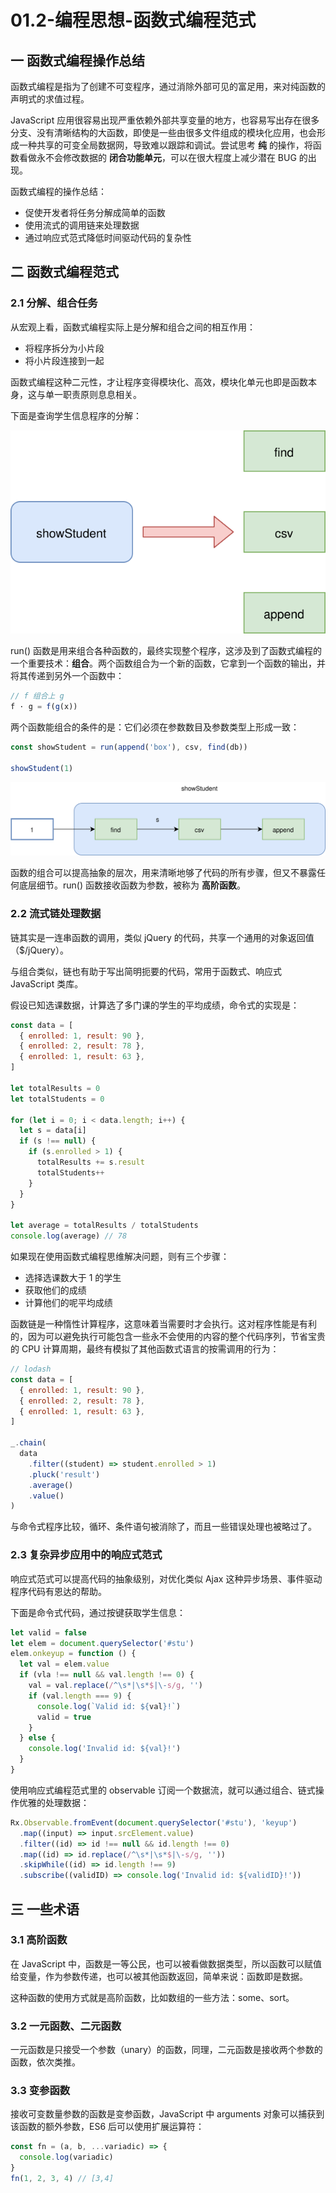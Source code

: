 # 01.2-编程思想-函数式编程范式

## 一 函数式编程操作总结

函数式编程是指为了创建不可变程序，通过消除外部可见的富足用，来对纯函数的声明式的求值过程。

JavaScript 应用很容易出现严重依赖外部共享变量的地方，也容易写出存在很多分支、没有清晰结构的大函数，即使是一些由很多文件组成的模块化应用，也会形成一种共享的可变全局数据网，导致难以跟踪和调试。尝试思考 **纯** 的操作，将函数看做永不会修改数据的 **闭合功能单元**，可以在很大程度上减少潜在 BUG 的出现。

函数式编程的操作总结：

- 促使开发者将任务分解成简单的函数
- 使用流式的调用链来处理数据
- 通过响应式范式降低时间驱动代码的复杂性

## 二 函数式编程范式

### 2.1 分解、组合任务

从宏观上看，函数式编程实际上是分解和组合之间的相互作用：

- 将程序拆分为小片段
- 将小片段连接到一起

函数式编程这种二元性，才让程序变得模块化、高效，模块化单元也即是函数本身，这与单一职责原则息息相关。

下面是查询学生信息程序的分解：

![分解任务](../images/funcs/funcs-01.svg)

run() 函数是用来组合各种函数的，最终实现整个程序，这涉及到了函数式编程的一个重要技术：**组合**。两个函数组合为一个新的函数，它拿到一个函数的输出，并将其传递到另外一个函数中：

```js
// f 组合上 g
f · g = f(g(x))
```

两个函数能组合的条件的是：它们必须在参数数目及参数类型上形成一致：

```js
const showStudent = run(append('box'), csv, find(db))

showStudent(1)
```

![组合任务](../images/funcs/funcs-02.svg)

函数的组合可以提高抽象的层次，用来清晰地够了代码的所有步骤，但又不暴露任何底层细节。run() 函数接收函数为参数，被称为 **高阶函数**。

### 2.2 流式链处理数据

链其实是一连串函数的调用，类似 jQuery 的代码，共享一个通用的对象返回值（$/jQuery）。

与组合类似，链也有助于写出简明扼要的代码，常用于函数式、响应式 JavaScript 类库。

假设已知选课数据，计算选了多门课的学生的平均成绩，命令式的实现是：

```js
const data = [
  { enrolled: 1, result: 90 },
  { enrolled: 2, result: 78 },
  { enrolled: 1, result: 63 },
]

let totalResults = 0
let totalStudents = 0

for (let i = 0; i < data.length; i++) {
  let s = data[i]
  if (s !== null) {
    if (s.enrolled > 1) {
      totalResults += s.result
      totalStudents++
    }
  }
}

let average = totalResults / totalStudents
console.log(average) // 78
```

如果现在使用函数式编程思维解决问题，则有三个步骤：

- 选择选课数大于 1 的学生
- 获取他们的成绩
- 计算他们的呢平均成绩

函数链是一种惰性计算程序，这意味着当需要时才会执行。这对程序性能是有利的，因为可以避免执行可能包含一些永不会使用的内容的整个代码序列，节省宝贵的 CPU 计算周期，最终有模拟了其他函数式语言的按需调用的行为：

```js
// lodash
const data = [
  { enrolled: 1, result: 90 },
  { enrolled: 2, result: 78 },
  { enrolled: 1, result: 63 },
]

_.chain(
  data
    .filter((student) => student.enrolled > 1)
    .pluck('result')
    .average()
    .value()
)
```

与命令式程序比较，循环、条件语句被消除了，而且一些错误处理也被略过了。

### 2.3 复杂异步应用中的响应式范式

响应式范式可以提高代码的抽象级别，对优化类似 Ajax 这种异步场景、事件驱动程序代码有恩达的帮助。

下面是命令式代码，通过按键获取学生信息：

```js
let valid = false
let elem = document.querySelector('#stu')
elem.onkeyup = function () {
  let val = elem.value
  if (vla !== null && val.length !== 0) {
    val = val.replace(/^\s*|\s*$|\-s/g, '')
    if (val.length === 9) {
      console.log(`Valid id: ${val}!`)
      valid = true
    }
  } else {
    console.log('Invalid id: ${val}!')
  }
}
```

使用响应式编程范式里的 observable 订阅一个数据流，就可以通过组合、链式操作优雅的处理数据：

```js
Rx.Observable.fromEvent(document.querySelector('#stu'), 'keyup')
  .map((input) => input.srcElement.value)
  .filter((id) => id !== null && id.length !== 0)
  .map((id) => id.replace(/^\s*|\s*$|\-s/g, ''))
  .skipWhile((id) => id.length !== 9)
  .subscribe((validID) => console.log('Invalid id: ${validID}!'))
```

## 三 一些术语

### 3.1 高阶函数

在 JavaScript 中，函数是一等公民，也可以被看做数据类型，所以函数可以赋值给变量，作为参数传递，也可以被其他函数返回，简单来说：函数即是数据。

这种函数的使用方式就是高阶函数，比如数组的一些方法：some、sort。

### 3.2 一元函数、二元函数

一元函数是只接受一个参数（unary）的函数，同理，二元函数是接收两个参数的函数，依次类推。

### 3.3 变参函数

接收可变数量参数的函数是变参函数，JavaScript 中 arguments 对象可以捕获到该函数的额外参数，ES6 后可以使用扩展运算符：

```js
const fn = (a, b, ...variadic) => {
  console.log(variadic)
}
fn(1, 2, 3, 4) // [3,4]
```
